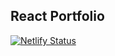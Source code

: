 ## React Portfolio

[![Netlify Status](https://api.netlify.com/api/v1/badges/93b9b663-0fac-48a5-8f33-18613650d348/deploy-status)](https://app.netlify.com/sites/chheanymok/deploys)
